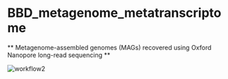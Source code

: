 # BBD_metagenome_metatranscriptome

** Metagenome-assembled genomes (MAGs) recovered using Oxford Nanopore long-read sequencing **

![workflow2](https://github.com/user-attachments/assets/0b788388-a878-445b-8b88-ea08b15f9954)
